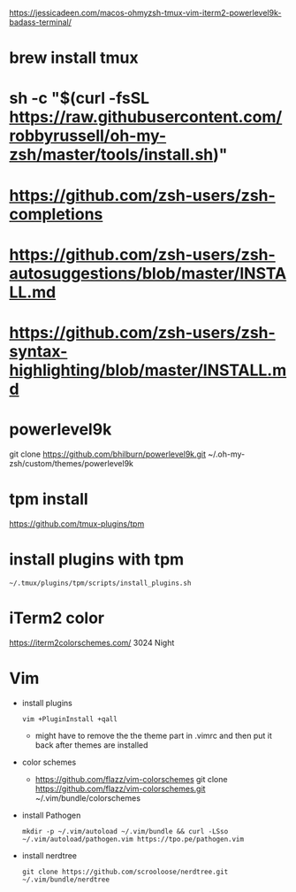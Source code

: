 https://jessicadeen.com/macos-ohmyzsh-tmux-vim-iterm2-powerlevel9k-badass-terminal/

# brew install tmux

# sh -c "$(curl -fsSL https://raw.githubusercontent.com/robbyrussell/oh-my-zsh/master/tools/install.sh)"

# https://github.com/zsh-users/zsh-completions

# https://github.com/zsh-users/zsh-autosuggestions/blob/master/INSTALL.md

# https://github.com/zsh-users/zsh-syntax-highlighting/blob/master/INSTALL.md

# powerlevel9k
git clone https://github.com/bhilburn/powerlevel9k.git ~/.oh-my-zsh/custom/themes/powerlevel9k

# tpm install
https://github.com/tmux-plugins/tpm

# install plugins with tpm
```console
~/.tmux/plugins/tpm/scripts/install_plugins.sh
```

# iTerm2 color
https://iterm2colorschemes.com/
3024 Night

# Vim

* install plugins
  ```console
  vim +PluginInstall +qall
  ```
  * might have to remove the the theme part in .vimrc and then put it back after themes are installed

* color schemes
    * https://github.com/flazz/vim-colorschemes
    git clone https://github.com/flazz/vim-colorschemes.git ~/.vim/bundle/colorschemes

* install Pathogen
  ```console
  mkdir -p ~/.vim/autoload ~/.vim/bundle && curl -LSso ~/.vim/autoload/pathogen.vim https://tpo.pe/pathogen.vim
  ```

* install nerdtree
  ```console
  git clone https://github.com/scrooloose/nerdtree.git ~/.vim/bundle/nerdtree
  ```
